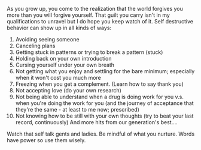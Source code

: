 As you grow up, you come to the realization that the world forgives you more than you will forgive yourself. That guilt you carry isn't in my qualifications to unravel but I do hope you keep watch of it. Self destructive behavior can show up in all kinds of ways:

1. Avoiding seeing someone
2. Canceling plans
3. Getting stuck in patterns or trying to break a pattern (stuck)
4. Holding back on your own introduction
5. Cursing yourself under your own breath
6. Not getting what you enjoy and settling for the bare minimum; especially when it won't cost you much more
7. Freezing when you get a complement. (Learn how to say thank you)
8. Not accepting love (do your own research)
9. Not being able to understand when a drug is doing work for you v.s. when you're doing the work for you (and the journey of acceptance that they're the same - at least to me now; prescribed)
10. Not knowing how to be still with your own thoughts (try to beat your last record, continuously)
And more hits from our generation's best....

Watch that self talk gents and ladies. Be mindful of what you nurture.  Words have power so use them wisely.
